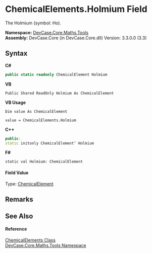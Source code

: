 # ChemicalElements.Holmium Field
 

The Holmium (symbol: Ho).

**Namespace:**&nbsp;<a href="N_DevCase_Core_Maths_Tools">DevCase.Core.Maths.Tools</a><br />**Assembly:**&nbsp;DevCase.Core (in DevCase.Core.dll) Version: 3.3.0.0 (3.3)

## Syntax

**C#**<br />
``` C#
public static readonly ChemicalElement Holmium
```

**VB**<br />
``` VB
Public Shared ReadOnly Holmium As ChemicalElement
```

**VB Usage**<br />
``` VB Usage
Dim value As ChemicalElement

value = ChemicalElements.Holmium

```

**C++**<br />
``` C++
public:
static initonly ChemicalElement^ Holmium
```

**F#**<br />
``` F#
static val Holmium: ChemicalElement
```


#### Field Value
Type: <a href="T_DevCase_Core_Maths_ChemicalElement">ChemicalElement</a>

## Remarks


## See Also


#### Reference
<a href="T_DevCase_Core_Maths_Tools_ChemicalElements">ChemicalElements Class</a><br /><a href="N_DevCase_Core_Maths_Tools">DevCase.Core.Maths.Tools Namespace</a><br />
